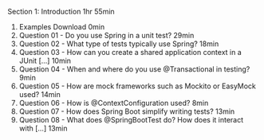 Section 1: Introduction
1hr 55min
1. Examples Download
0min
2. Question 01 - Do you use Spring in a unit test?
29min
3. Question 02 - What type of tests typically use Spring?
18min
4. Question 03 - How can you create a shared application context in a JUnit [...]
10min
5. Question 04 - When and where do you use @Transactional in testing?
9min
6. Question 05 - How are mock frameworks such as Mockito or EasyMock used?
14min
7. Question 06 - How is @ContextConfiguration used?
8min
8. Question 07 - How does Spring Boot simplify writing tests?
13min
9. Question 08 - What does @SpringBootTest do? How does it interact with [...]
13min